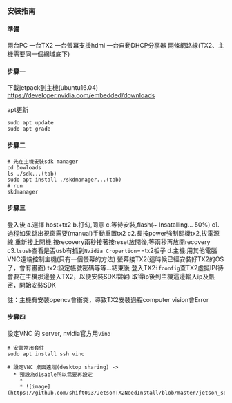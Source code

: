 ### 安裝指南

#### 準備

兩台PC
一台TX2
一台螢幕支援hdmi
一台自動DHCP分享器
兩條網路線(TX2、主機需要同一個網域底下)


#### 步驟一

下載jetpack到主機(ubuntu16.04)
https://developer.nvidia.com/embedded/downloads

apt更新
```
sudo apt update
sudo apt grade
```

#### 步驟二

```
# 先在主機安裝sdk manager
cd Dowloads
ls ./sdk...(tab)
sudo apt install ./skdmanager...(tab)
# run
skdmanager
```

#### 步驟三

登入後
a.選擇 host+tx2
b.打勾,同意
c.等待安裝,flash(~ Insatalling... 50%)
  c1.過程如果跳出視窗需要(manual)手動重置tx2
  c2.長按power強制關機tx2,拔電源線,重新接上開機,按recovery兩秒接著按reset放開後,等兩秒再放開recovery
  c3.`lsusb`查看是否usb有抓到`Nvidia Cropertion`==tx2板子
d.主機:用其他電腦VNC遠端控制主機(只有一個螢幕的方法)
螢幕接TX2(這時候已經安裝好TX2的OS了，會有畫面)
tx2:設定帳號密碼等等...結束後
登入TX2`ifconfig`查TX2虛擬IP(待會要在主機那邊登入TX2，以便安裝SDK檔案)
取得ip後到主機這邊輸入ip及帳密，開始安裝SDK

註：主機有安裝opencv會衝突，導致TX2安裝過程computer vision會Error

#### 步驟四

設定VNC 的 server, nvidia官方用`vino`
```
# 安裝常用套件
sudo apt install ssh vino 

# 設定VNC 桌面遠端(desktop sharing) -> 
  * 預設為disable所以需要再設定
    * 
    * ![image](https://github.com/shift093/JetsonTX2NeedInstall/blob/master/jetson_setup.png)
```

